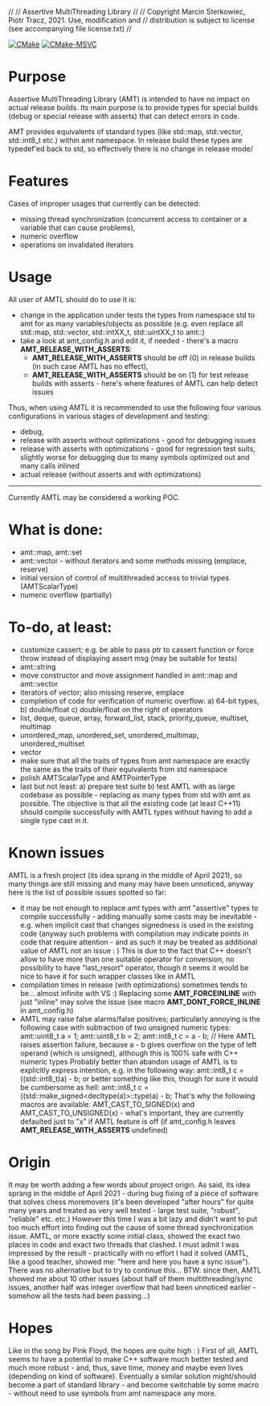 //
// Assertive MultiThreading Library
//
//  Copyright Marcin Sterkowiec, Piotr Tracz, 2021. Use, modification and
//  distribution is subject to license (see accompanying file license.txt)
//

[![CMake](https://github.com/msterkowiec/AMTL/actions/workflows/cmake.yml/badge.svg?branch=main)](https://github.com/msterkowiec/AMTL/actions/workflows/cmake.yml)
[![CMake-MSVC](https://github.com/msterkowiec/AMTL/actions/workflows/cmake-msvc.yml/badge.svg)](https://github.com/msterkowiec/AMTL/actions/workflows/cmake-msvc.yml)


# Purpose

Assertive MultiThreading Library (AMT) is intended to have no impact on actual release builds.
Its main purpose is to provide types for special builds (debug or special release with asserts) that can detect errors in code.

AMT provides equivalents of standard types (like std::map, std::vector, std::int8_t etc.) within amt namespace.
In release build these types are typedef'ed back to std, so effectively there is no change in release mode/

# Features

Cases of improper usages that currently can be detected:
* missing thread synchronization (concurrent access to container or a variable that can cause problems),
* numeric overflow
* operations on invalidated iterators

# Usage

All user of AMTL should do to use it is: 
* change in the application under tests the types from namespace std to amt for as many variables/objects as possible (e.g. even replace all std::map, std::vector, std::intXX_t, std::uintXX_t to amt::)
* take a look at amt_config.h and edit it, if needed - there's a macro __AMT_RELEASE_WITH_ASSERTS__: 
  - __AMT_RELEASE_WITH_ASSERTS__ should be off (0) in release builds (in such case AMTL has no effect),
  - __AMT_RELEASE_WITH_ASSERTS__ should be on (1) for test release builds with asserts - here's where features of AMTL can help detect issues

Thus, when using AMTL it is recommended to use the following four various configurations in various stages of development and testing:
- debug,
- release with asserts without optimizations - good for debugging issues
- release with asserts with optimizations - good for regression test suits, slightly worse for debugging due to many symbols optimized out and many calls inlined
- actual release (without asserts and with optimizations)

---------------------------------------------------

Currently AMTL may be considered a working POC.

# What is done:
- amt::map, amt::set
- amt::vector - without iterators and some methods missing (emplace, reserve)
- initial version of control of multithreaded access to trivial types (AMTScalarType)
- numeric overflow (partially)

# To-do, at least:
- customize cassert; e.g. be able to pass ptr to cassert function or force throw instead of displaying assert msg (may be suitable for tests)
- amt::string
- move constructor and move assignment handled in amt::map and amt::vector
- iterators of vector; also missing reserve, emplace
- completion of code for verification of numeric overflow: a) 64-bit types, b) double/float c) double/float on the right of operators
- list, deque, queue, array, forward_list, stack, priority_queue, multiset, multimap
- unordered_map, unordered_set, unordered_multimap, unordered_multiset
- vector<bool>
- make sure that all the traits of types from amt namespace are exactly the same as the traits of their equivalents from std namespace
- polish AMTScalarType and AMTPointerType
- last but not least: a) prepare test suite b) test AMTL with as large codebase as possible - replacing as many types from std with amt as possible. The objective is that all the existing code (at least C++11) should compile successfully with AMTL types without having to add a single type cast in it.

# Known issues
AMTL is a fresh project (its idea sprang in the middle of April 2021), so many things are still missing and many may have been unnoticed, anyway here is the list of possible issues spotted so far:
- it may be not enough to replace amt types with amt "assertive" types to compile successfully - adding manually some casts may be inevitable - e.g. when implicit cast that changes signedness is used in the existing code (anyway such problems with compilation may indicate points in code that require attention - and as such it may be treated as additional value of AMTL not an issue : )
  This is due to the fact that C++ doesn't allow to have more than one suitable operator for conversion, no possibility to have "last_resort" operator, though it seems it would be nice to have it for such wrapper classes like in AMTL
- compilation times in release (with optimizations) sometimes tends to be... almost infinite with VS :) Replacing some __AMT_FORCEINLINE__ with just "inline" may solve the issue (see macro __AMT_DONT_FORCE_INLINE__ in amt_config.h)
- AMTL may raise false alarms/false positives; particularly annoying is the following case with subtraction of two unsigned numeric types:
  amt::uint8_t a = 1;
  amt::uint8_t b = 2;
  amt::int8_t c = a - b; // Here AMTL raises assertion failure, because a - b gives overflow on the type of left operand (which is unsigned), although this is 100% safe with C++ numeric types
  Probably better than abandon usage of AMTL is to explicitly express intention, e.g. in the following way:
  amt::int8_t c = ((std::int8_t)a) - b;
  or better something like this, though for sure it would be cumbersome as hell:
  amt::int8_t c = ((std::make_signed<decltype(a)>::type)a) - b;
  That's why the following macros are available: AMT_CAST_TO_SIGNED(x) and AMT_CAST_TO_UNSIGNED(x) - what's important, they are currently defaulted just to "x" if AMTL feature is off (if amt_config.h leaves __AMT_RELEASE_WITH_ASSERTS__ undefined)

# Origin

It may be worth adding a few words about project origin. As said, its idea sprang in the middle of April 2021 - during bug fixing of a piece of software that solves chess moremovers (it's been developed "after hours" for quite many years and treated as very well tested - large test suite, "robust", "reliable" etc. etc.)
However this time I was a bit lazy and didn't want to put too much effort into finding out the cause of some thread synchronization issue. AMTL, or more exactly some initial class, showed the exact two places in code and exact two threads that clashed.
I must admit I was impressed by the result - practically with no effort I had it solved (AMTL, like a good teacher, showed me: "here and here you have a sync issue"). There was no alternative but to try to continue this...
BTW: since then, AMTL showed me about 10 other issues (about half of them multithreading/sync issues, another half was integer overflow that had been unnoticed earlier - somehow all the tests had been passing...)

# Hopes

Like in the song by Pink Floyd, the hopes are quite high : )
First of all, AMTL seems to have a potential to make C++ software much better tested and much more robust - and, thus, save time, money and maybe even lives (depending on kind of software).
Eventually a similar solution might/should become a part of standard library - and become switchable by some macro - without need to use symbols from amt namespace any more.
